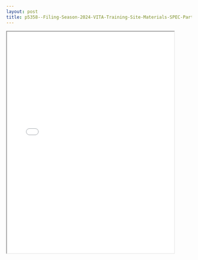 ```yaml
---
layout: post
title: p5358--Filing-Season-2024-VITA-Training-Site-Materials-SPEC-Partners-Employees
---
```


<div class="pdf-container">
<iframe src="/ea//_pdf-2-md/p5358--Filing-Season-2024-VITA-Training-Site-Materials-SPEC-Partners-Employees.pdf" height="600" width="90%" allowFullScreen="true"></iframe>
</div>

